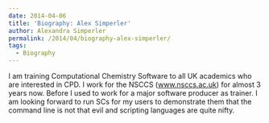 ```yaml
---
date: 2014-04-06
title: 'Biography: Alex Simperler'
author: Alexandra Simperler
permalink: /2014/04/biography-alex-simperler/
tags:
  - Biography
---
```

I am training Computational Chemistry Software to all UK academics who are interested in CPD. I work for the NSCCS (www.nsccs.ac.uk) for almost 3 years now. Before I used to work for a major software producer as trainer. I am looking forward to run SCs for my users to demonstrate them that the command line is not that evil and scripting languages are quite nifty.
